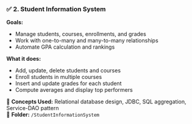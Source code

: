 ### ✅ 2. Student Information System
**Goals:**
- Manage students, courses, enrollments, and grades  
- Work with one-to-many and many-to-many relationships  
- Automate GPA calculation and rankings  

**What it does:**
- Add, update, delete students and courses  
- Enroll students in multiple courses  
- Insert and update grades for each student  
- Compute averages and display top performers  

📌 **Concepts Used:** Relational database design, JDBC, SQL aggregation, Service-DAO pattern  
📂 **Folder:** `/StudentInformationSystem`
